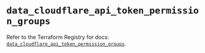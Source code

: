 # `data_cloudflare_api_token_permission_groups`

Refer to the Terraform Registry for docs: [`data_cloudflare_api_token_permission_groups`](https://registry.terraform.io/providers/cloudflare/cloudflare/4.29.0/docs/data-sources/api_token_permission_groups).
